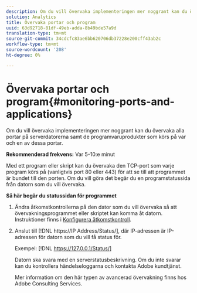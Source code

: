 ```yaml
---
description: Om du vill övervaka implementeringen mer noggrant kan du övervaka alla portar på serverdatorerna samt de programvaruprodukter som körs på var och en av dessa portar.
solution: Analytics
title: Övervaka portar och program
uuid: 63d92718-81df-49eb-adda-8b49bde57a9d
translation-type: tm+mt
source-git-commit: 34cdcfc83ae6bb620706db37228e200cff43ab2c
workflow-type: tm+mt
source-wordcount: '208'
ht-degree: 0%

---
```



# Övervaka portar och program{#monitoring-ports-and-applications}

Om du vill övervaka implementeringen mer noggrant kan du övervaka alla portar på serverdatorerna samt de programvaruprodukter som körs på var och en av dessa portar.

**Rekommenderad frekvens:** Var 5-10:e minut

Med ett program eller skript kan du övervaka den TCP-port som varje program körs på (vanligtvis port 80 eller 443) för att se till att programmet är bundet till den porten. Om du vill göra det begär du en programstatussida från datorn som du vill övervaka.

**Så här begär du statussidan för programmet**

1. Ändra åtkomstkontrollerna på den dator som du vill övervaka så att övervakningsprogrammet eller skriptet kan komma åt datorn. Instruktioner finns i [Konfigurera åtkomstkontroll](../../../home/c-inst-svr/c-admin-inst-svr/c-config-acs-ctrl/c-config-acs-ctrl.md#concept-ac385e870dbe4b57a72bf7266b60f93d).
1. Anslut till [!DNL https://IP Address/Status/], där IP-adressen är IP-adressen för datorn som du vill få status för.

   Exempel: [!DNL https://127.0.0.1/Status/]

   Datorn ska svara med en serverstatusbeskrivning. Om du inte svarar kan du kontrollera händelseloggarna och kontakta Adobe kundtjänst.

   Mer information om den här typen av avancerad övervakning finns hos Adobe Consulting Services.

